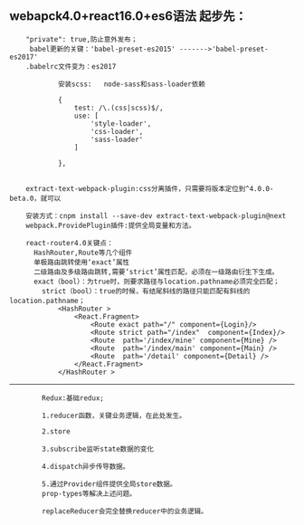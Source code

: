 webapck4.0+react16.0+es6语法 起步先：
--------------------------------------------------
		"private": true,防止意外发布；
		 babel更新的关键：'babel-preset-es2015' ------->'babel-preset-es2017'
		.babelrc文件变为：es2017
		
				安装scss:   node-sass和sass-loader依赖
		
				{
					test: /\.(css|scss)$/,
					use: [
						'style-loader',
						'css-loader',
						'sass-loader'
					]

				},
				
		
		extract-text-webpack-plugin:css分离插件，只需要将版本定位到^4.0.0-beta.0，就可以
		
		安装方式：cnpm install --save-dev extract-text-webpack-plugin@next
		webpack.ProvidePlugin插件:提供全局变量和方法。
		
		react-router4.0关键点：
		  HashRouter,Route等几个组件
		  单极路由跳转使用‘exact’属性
		  二级路由及多级路由跳转,需要‘strict’属性匹配，必须在一级路由衍生下生成。
		  exact（bool）：为true时，则要求路径与location.pathname必须完全匹配；
			strict（bool）：true的时候，有结尾斜线的路径只能匹配有斜线的location.pathname；
		  		<HashRouter >
			    	<React.Fragment>
					    <Route exact path="/" component={Login}/>
					    <Route strict path="/index"  component={Index}/>
						<Route  path='/index/mine' component={Mine} />
						<Route  path='/index/main' component={Main} />
						<Route  path='/detail' component={Detail} />
					</React.Fragment>
				</HashRouter >
				
		
_______________________________________________________________________________________________

         	Redux:基础redux;
         	
         	1.reducer函数，关键业务逻辑，在此处发生。
         	
         	2.store
         	
         	3.subscribe监听state数据的变化
         	
         	4.dispatch异步传导数据。
         	
         	5.通过Provider组件提供全局store数据。
         	prop-types等解决上述问题。
			
			replaceReducer会完全替换reducer中的业务逻辑。
